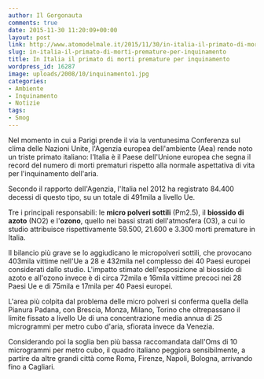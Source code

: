 ```yaml
---
author: Il Gorgonauta
comments: true
date: 2015-11-30 11:20:09+00:00
layout: post
link: http://www.atomodelmale.it/2015/11/30/in-italia-il-primato-di-morti-premature-per-inquinamento/
slug: in-italia-il-primato-di-morti-premature-per-inquinamento
title: In Italia il primato di morti premature per inquinamento
wordpress_id: 16287
image: uploads/2008/10/inquinamento1.jpg
categories:
- Ambiente
- Inquinamento
- Notizie
tags:
- Smog
---
```



Nel momento in cui a Parigi prende il via la ventunesima Conferenza sul clima delle Nazioni Unite, l'Agenzia europea dell'ambiente (Aea) rende noto un triste primato italiano: l'Italia è il Paese dell'Unione europea che segna il record del numero di morti prematuri rispetto alla normale aspettativa di vita per l'inquinamento dell'aria.

Secondo il rapporto dell'Agenzia, l'Italia nel 2012 ha registrato 84.400 decessi di questo tipo, su un totale di 491mila a livello Ue.

Tre i principali responsabili: le **micro polveri sottili** (Pm2.5), il **biossido di azoto** (NO2) e l'**ozono**, quello nei bassi strati dell'atmosfera (O3), a cui lo studio attribuisce rispettivamente 59.500, 21.600 e 3.300 morti premature in Italia.

Il bilancio più grave se lo aggiudicano le micropolveri sottili, che provocano 403mila vittime nell'Ue a 28 e 432mila nel complesso dei 40 Paesi europei considerati dallo studio. L'impatto stimato dell'esposizione al biossido di azoto e all'ozono invece è di circa 72mila e 16mila vittime precoci nei 28 Paesi Ue e di 75mila e 17mila per 40 Paesi europei.

L'area più colpita dal problema delle micro polveri si conferma quella della Pianura Padana, con Brescia, Monza, Milano, Torino che oltrepassano il limite fissato a livello Ue di una concentrazione media annua di 25 microgrammi per metro cubo d'aria, sfiorata invece da Venezia.

Considerando poi la soglia ben più bassa raccomandata dall'Oms di 10 microgrammi per metro cubo, il quadro italiano peggiora sensibilmente, a partire da altre grandi città come Roma, Firenze, Napoli, Bologna, arrivando fino a Cagliari.
